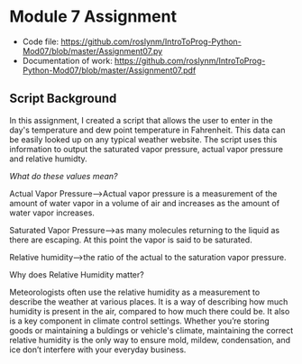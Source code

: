 # Module 7 Assignment
- Code file:
  https://github.com/roslynm/IntroToProg-Python-Mod07/blob/master/Assignment07.py
- Documentation of work:
  https://github.com/roslynm/IntroToProg-Python-Mod07/blob/master/Assignment07.pdf
  
## Script Background
In this assignment, I created a script that allows the user to enter in the day's temperature and dew point temperature in Fahrenheit. This data can be easily looked up on any typical weather website. The script uses this information to output the saturated vapor pressure, actual vapor pressure and relative humidty. 

*What do these values mean?*

Actual Vapor Pressure-->Actual vapor pressure is a measurement of the amount of water vapor in a volume of air and increases as the amount of water vapor increases.

Saturated Vapor Pressure-->as many molecules returning to the liquid as there are escaping. At this point the vapor is said to be saturated.

Relative humidity-->the ratio of the actual to the saturation vapor pressure.

Why does Relative Humidity matter?

Meteorologists often use the relative humidity as a measurement to describe the weather at various places. It is a way of describing how much humidity is present in the air, compared to how much there could be. It also is a key component in climate control settings. Whether you’re storing goods or maintaining a buldings or vehicle's climate, maintaining the correct relative humidity is the only way to ensure mold, mildew, condensation, and ice don’t interfere with your everyday business.



